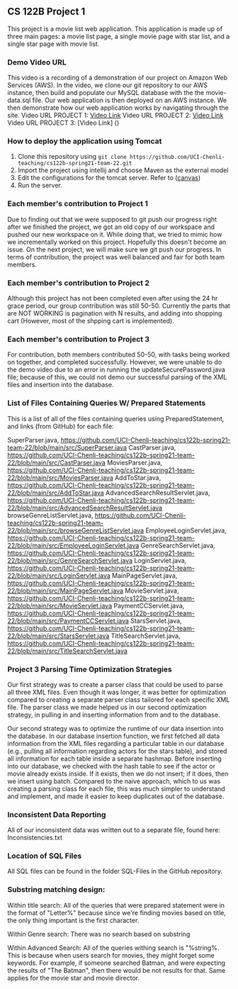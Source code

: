 ## CS 122B Project 1

This project is a movie list web application. This application is made up of three main pages: a movie list page, a single movie page with star list, and a single star page with movie list.

### Demo Video URL

This video is a recording of a demonstration of our project on Amazon Web Services (AWS). In the video, we clone our git repository to our AWS instance, then build and populate our MySQL database with the the movie-data.sql file. Our web application is then deployed on an AWS instance. We then demonstrate how our web application works by navigating through the site.
Video URL PROJECT 1: [Video Link](https://drive.google.com/file/d/1s6JTrQert-9AaPNvnPzMKgnN08Rd1UaK/view?usp=sharing)
Video URL PROJECT 2: [Video Link](https://www.youtube.com/watch?v=oDBuBBeYzPM)
Video URL PROJECT 3: [Video Link] ()

### How to deploy the application using Tomcat

1. Clone this repository using `git clone https://github.com/UCI-Chenli-teaching/cs122b-spring21-team-22.git`
2. Import the project using intellij and choose Maven as the external model
3. Edit the configurations for the tomcat server. Refer to ([canvas](https://canvas.eee.uci.edu/courses/36596/pages/intellij-idea-tomcat-configuration))
4. Run the server.

### Each member's contribution to Project 1

Due to finding out that we were supposed to git push our progress right after we finished the project, we got an old copy of our workspace and pushed our new workspace on it. While doing that, we tried to mimic how we incrementally worked on this project. Hopefully this doesn't become an issue. On the next project, we will make sure we git push our progress. In terms of contribution, the project was well balanced and fair for both team members.

### Each member's contribution to Project 2

Although this project has not been completed even after using the 24 hr grace period, our group contribution was still 50-50. Currently the parts that are NOT WORKING is pagination with N results, and adding into shopping cart (However, most of the shpping cart is implemented).

### Each member's contribution to Project 3
For contribution, both members contributed 50-50, with tasks being worked on together, and completed successfully. However, we were unable to do the demo video due to an error in running the updateSecurePassword.java file; because of this, we could not demo our successful parsing of the XML files and insertion into the database.


### List of Files Containing Queries W/ Prepared Statements
This is a list of all of the files containing queries using PreparedStatement, and links (from GitHub) for each file:

SuperParser.java, https://github.com/UCI-Chenli-teaching/cs122b-spring21-team-22/blob/main/src/SuperParser.java
CastParser.java, https://github.com/UCI-Chenli-teaching/cs122b-spring21-team-22/blob/main/src/CastParser.java
MoviesParser.java, https://github.com/UCI-Chenli-teaching/cs122b-spring21-team-22/blob/main/src/MoviesParser.java
AddToStar.java, https://github.com/UCI-Chenli-teaching/cs122b-spring21-team-22/blob/main/src/AddToStar.java
AdvancedSearchResultServlet.java, https://github.com/UCI-Chenli-teaching/cs122b-spring21-team-22/blob/main/src/AdvancedSearchResultServlet.java
browseGenreListServlet.java, https://github.com/UCI-Chenli-teaching/cs122b-spring21-team-22/blob/main/src/browseGenreListServlet.java
EmployeeLoginServlet.java, https://github.com/UCI-Chenli-teaching/cs122b-spring21-team-22/blob/main/src/EmployeeLoginServlet.java
GenreSearchServlet.java, https://github.com/UCI-Chenli-teaching/cs122b-spring21-team-22/blob/main/src/GenreSearchServlet.java
LoginServlet.java, https://github.com/UCI-Chenli-teaching/cs122b-spring21-team-22/blob/main/src/LoginServlet.java
MainPageServlet.java, https://github.com/UCI-Chenli-teaching/cs122b-spring21-team-22/blob/main/src/MainPageServlet.java
MovieServlet.java, https://github.com/UCI-Chenli-teaching/cs122b-spring21-team-22/blob/main/src/MovieServlet.java
PaymentCCServlet.java, https://github.com/UCI-Chenli-teaching/cs122b-spring21-team-22/blob/main/src/PaymentCCServlet.java
StarsServlet.java, https://github.com/UCI-Chenli-teaching/cs122b-spring21-team-22/blob/main/src/StarsServlet.java
TitleSearchServlet.java, https://github.com/UCI-Chenli-teaching/cs122b-spring21-team-22/blob/main/src/TitleSearchServlet.java


### Project 3 Parsing Time Optimization Strategies
Our first strategy was to create a parser class that could be used to parse all three XML files. Even though it was longer, it was better for optimization
compared to creating a separate parser class tailored for each specific XML file. The parser class we made helped us in our second optimization strategy, in pulling in and inserting information from and to the database.

Our second strategy was to optimize the runtime of our data insertion into the database. In our database insertion function, we first fetched all data information from the XML files regarding a particular table in our database (e.g., pulling all information regarding actors for the stars table), and stored all information for each table inside a separate hashmap. Before inserting into our database, we checked with the hash table to see if the actor or movie already exists inside. If it exists, then we do not insert; if it does, then we insert using batch. Compared to the naive approach, which to us was creating a parsing class for each file, this was much simpler to understand and implement, and made it easier to keep duplicates
out of the database.


### Inconsistent Data Reporting
All of our inconsistent data was written out to a separate file, found here: Inconsistencies.txt


### Location of SQL Files
All SQL files can be found in the folder SQL-Files in the GitHub repository. 


### Substring matching design:

Within title search: All of the queries that were prepared statement were in the format of "Letter%" because since we're finding movies based on title, the only thing important is the first character.

Within Genre search: There was no search based on substring

Within Advanced Search: All of the queries withing search is "%string%. This is because when users search for movies, they might forget some keywords. For example, if someone searched Batman, and were expecting the results of "The Batman", then there would be not results for that. Same applies for the movie star and movie director.
